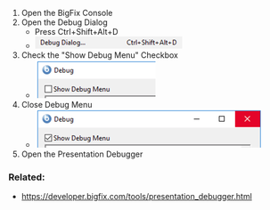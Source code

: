 
1. Open the BigFix Console
1. Open the Debug Dialog 
    * Press Ctrl+Shift+Alt+D 
    * ![Debug Dialog](/images/BigFix/Console/DebugDialog.png)
1. Check the "Show Debug Menu" Checkbox
    * ![Debug Dialog](/images/BigFix/Console/ShowDebugMenuCheckbox.png)
1. Close Debug Menu
    * ![Debug Dialog](/images/BigFix/Console/ShowDebugMenuCheckedClose.png)
1. Open the Presentation Debugger

### Related:

- https://developer.bigfix.com/tools/presentation_debugger.html
